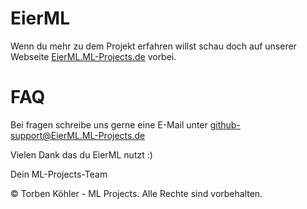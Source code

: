 # EierML
Wenn du mehr zu dem Projekt erfahren willst schau doch auf unserer Webseite [EierML.ML-Projects.de](eierml.ml-projekts.de) vorbei.

# FAQ
Bei fragen schreibe uns gerne eine E-Mail unter [github-support@EierML.ML-Projects.de](mailto:github-support@eierml.ml-projects.de)

Vielen Dank das du EierML nutzt :)

Dein ML-Projects-Team


© Torben Köhler - ML Projects. Alle Rechte sind vorbehalten.
